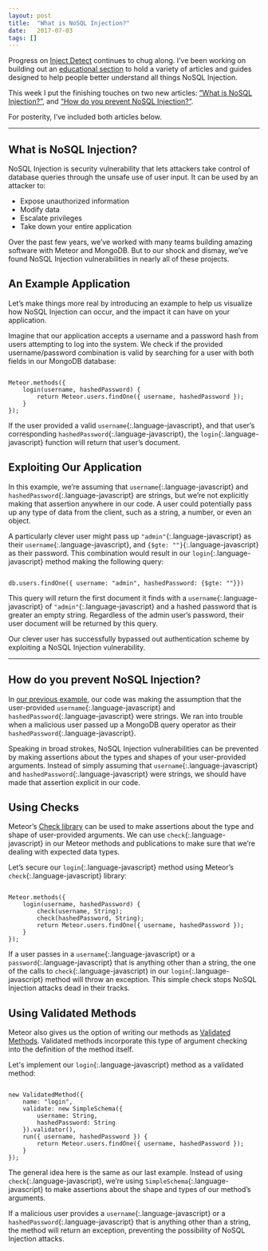 ```yaml
---
layout: post
title:  "What is NoSQL Injection?"
date:   2017-07-03
tags: []
---
```


Progress on [Inject Detect](http://www.injectdetect.com/) continues to chug along. I’ve been working on building out an [educational section](http://www.injectdetect.com/education/) to hold a variety of articles and guides designed to help people better understand all things NoSQL Injection.

This week I put the finishing touches on two new articles: [”What is NoSQL Injection?”](http://www.injectdetect.com/education/what-is-nosql-injection/), and [“How do you prevent NoSQL Injection?”](http://www.injectdetect.com/education/how-do-you-prevent-nosql-injection/).

For posterity, I’ve included both articles below.

---- 

## What is NoSQL Injection?

NoSQL Injection is security vulnerability that lets attackers take control of database queries through the unsafe use of user input. It can be used by an attacker to:

- Expose unauthorized information
- Modify data
- Escalate privileges
- Take down your entire application

Over the past few years, we’ve worked with many teams building amazing software with Meteor and MongoDB. But to our shock and dismay, we’ve found NoSQL Injection vulnerabilities in nearly all of these projects.

## An Example Application

Let’s make things more real by introducing an example to help us visualize how NoSQL Injection can occur, and the impact it can have on your application.

Imagine that our application accepts a username and a password hash from users attempting to log into the system. We check if the provided username/password combination is valid by searching for a user with both fields in our MongoDB database:

<pre class='language-javascript'><code class='language-javascript'>
Meteor.methods({
    login(username, hashedPassword) {
        return Meteor.users.findOne({ username, hashedPassword });
    }
});
</code></pre>

If the user provided a valid `username`{:.language-javascript}, and that user’s corresponding `hashedPassword`{:.language-javascript}, the `login`{:.language-javascript} function will return that user’s document.

## Exploiting Our Application

In this example, we’re assuming that `username`{:.language-javascript} and `hashedPassword`{:.language-javascript} are strings, but we’re not explicitly making that assertion anywhere in our code. A user could potentially pass up any type of data from the client, such as a string, a number, or even an object.

A particularly clever user might pass up `"admin"`{:.language-javascript} as their `username`{:.language-javascript}, and `{$gte: ""}`{:.language-javascript} as their password. This combination would result in our `login`{:.language-javascript} method making the following query:

<pre class='language-javascript'><code class='language-javascript'>
db.users.findOne({ username: "admin", hashedPassword: {$gte: ""}})
</code></pre>

This query will return the first document it finds with a `username`{:.language-javascript} of `"admin"`{:.language-javascript} and a hashed password that is greater an empty string. Regardless of the admin user’s password, their user document will be returned by this query.

Our clever user has successfully bypassed out authentication scheme by exploiting a NoSQL Injection vulnerability.

---- 

## How do you prevent NoSQL Injection?

In [our previous example](http://www.injectdetect.com/education/what-is-nosql-injection/), our code was making the assumption that the user-provided `username`{:.language-javascript} and `hashedPassword`{:.language-javascript} were strings. We ran into trouble when a malicious user passed up a MongoDB query operator as their `hashedPassword`{:.language-javascript}.

Speaking in broad strokes, NoSQL Injection vulnerabilities can be prevented by making assertions about the types and shapes of your user-provided arguments. Instead of simply assuming that `username`{:.language-javascript} and `hashedPassword`{:.language-javascript} were strings, we should have made that assertion explicit in our code.

## Using Checks

Meteor’s [Check library](https://docs.meteor.com/api/check.html) can be used to make assertions about the type and shape of user-provided arguments. We can use `check`{:.language-javascript} in our Meteor methods and publications to make sure that we’re dealing with expected data types.

Let’s secure our `login`{:.language-javascript} method using Meteor’s `check`{:.language-javascript} library:

<pre class='language-javascript'><code class='language-javascript'>
Meteor.methods({
    login(username, hashedPassword) {
        check(username, String);
        check(hashedPassword, String);
        return Meteor.users.findOne({ username, hashedPassword });
    }
});
</code></pre>

If a user passes in a `username`{:.language-javascript} or a `password`{:.language-javascript} that is anything other than a string, the one of the calls to `check`{:.language-javascript} in our `login`{:.language-javascript} method will throw an exception. This simple check stops NoSQL Injection attacks dead in their tracks.

## Using Validated Methods

Meteor also gives us the option of writing our methods as [Validated Methods](https://guide.meteor.com/methods.html#validated-method). Validated methods incorporate this type of argument checking into the definition of the method itself.

Let's implement our `login`{:.language-javascript} method as a validated method:

<pre class='language-javascript'><code class='language-javascript'>
new ValidatedMethod({
    name: "login",
    validate: new SimpleSchema({
        username: String,
        hashedPassword: String
    }).validator(),
    run({ username, hashedPassword }) {
        return Meteor.users.findOne({ username, hashedPassword });
    }
});
</code></pre>

The general idea here is the same as our last example. Instead of using `check`{:.language-javascript}, we’re using `SimpleSchema`{:.language-javascript} to make assertions about the shape and types of our method’s arguments.

If a malicious user provides a `username`{:.language-javascript} or a `hashedPassword`{:.language-javascript} that is anything other than a string, the method will return an exception, preventing the possibility of NoSQL Injection attacks.
